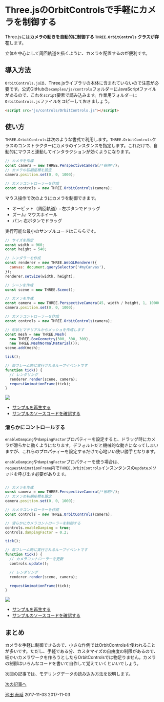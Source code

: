 # Three.jsのOrbitControlsで手軽にカメラを制御する


Three.jsには**カメラの動きを自動的に制御する `THREE.OrbitControls` クラスが存在**します。


立体を中心にして周回軌道を描くように、カメラを配置するのが便利です。

## 導入方法

`OrbitControls.js`は、Three.jsライブラリの本体に含まれていないので注意が必要です。公式GitHubの`examples/js/controls`フォルダーにJavaScriptファイルがあるので、これを`script`要素で読み込みます。作業用フォルダーに`OrbitControls.js`ファイルをコピーしておきましょう。

```html
<script src="js/controls/OrbitControls.js"></script>
```




## 使い方

`THREE.OrbitControls`は次のような書式で利用します。`THREE.OrbitControls`クラスのコンストラクターにカメラのインスタンスを指定します。これだけで、自動的にマウスと連動してインタラクションが効くようになります。

```js
// カメラを作成
const camera = new THREE.PerspectiveCamera(/*省略*/);
// カメラの初期座標を設定
camera.position.set(0, 0, 1000);

// カメラコントローラーを作成
const controls = new THREE.OrbitControls(camera);
```

マウス操作で次のようにカメラを制御できます。

- オービット（周回軌道）: 左ボタンでドラッグ
- ズーム: マウスホイール
- パン: 右ボタンでドラッグ


実行可能な最小のサンプルコードはこちらです。

```js
// サイズを指定
const width = 960;
const height = 540;

// レンダラーを作成
const renderer = new THREE.WebGLRenderer({
  canvas: document.querySelector('#myCanvas'),
});
renderer.setSize(width, height);

// シーンを作成
const scene = new THREE.Scene();

// カメラを作成
const camera = new THREE.PerspectiveCamera(45, width / height, 1, 10000);
camera.position.set(0, 0, 1000);

// カメラコントローラーを作成
const controls = new THREE.OrbitControls(camera);

// 形状とマテリアルからメッシュを作成します
const mesh = new THREE.Mesh(
  new THREE.BoxGeometry(300, 300, 300),
  new THREE.MeshNormalMaterial());
scene.add(mesh);

tick();

// 毎フレーム時に実行されるループイベントです
function tick() {
  // レンダリング
  renderer.render(scene, camera);
  requestAnimationFrame(tick);
}
```


![](../imgs/camera_orbitcontrols_basic.png)

- [サンプルを再生する](https://ics-creative.github.io/tutorial-three/samples/camera_orbitcontrols_basic.html)
- [サンプルのソースコードを確認する](../samples/camera_orbitcontrols_basic.html)




### 滑らかにコントロールする

`enableDamping`や`dampingFactor`プロパティーを設定すると、ドラッグ時にカメラが滑らかに動くようになります。デフォルトだと機械的な動きになってしまいますが、これらのプロパティーを設定するだけで心地いい使い勝手となります。

`enableDamping`や`dampingFactor`プロパティーを使う場合は、`requestAnimationFrame`内で`THREE.OrbitControls`インスンタンスの`update`メソッドを呼び出す必要があります。

```js

// カメラを作成
const camera = new THREE.PerspectiveCamera(/*省略*/);
// カメラの初期座標を設定
camera.position.set(0, 0, 1000);

// カメラコントローラーを作成
const controls = new THREE.OrbitControls(camera);

// 滑らかにカメラコントローラーを制御する
controls.enableDamping = true;
controls.dampingFactor = 0.2;

tick();

// 毎フレーム時に実行されるループイベントです
function tick() {
  // カメラコントローラーを更新
  controls.update();

  // レンダリング
  renderer.render(scene, camera);

  requestAnimationFrame(tick);
}
```


![](../imgs/camera_orbitcontrols.png)

- [サンプルを再生する](https://ics-creative.github.io/tutorial-three/samples/camera_orbitcontrols.html)
- [サンプルのソースコードを確認する](../samples/camera_orbitcontrols.html)



## まとめ

カメラを手軽に制御できるので、小さな作例ではOrbitControlsを使われることが多いです。ただし、手軽である分、カスタマイズの自由度の制限があるので、細かいカメラワークを作ろうとしたらOrbitControlsでは物足りません。カメラの制御はいろんなコードを書いて自作して覚えていくといいでしょう。


次回の記事では、モデリングデータの読み込み方法を説明します。

[次の記事へ](model_basic.md)

<article-author>[池田 泰延](https://twitter.com/clockmaker)</article-author>
<article-date-published>2017-11-03</article-date-published>
<article-date-modified>2017-11-03</article-date-modified>